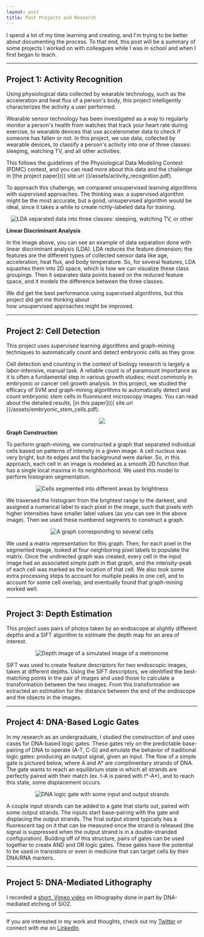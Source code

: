 ```yaml
---
layout: post
title: Past Projects and Research
---
```


I spend a lot of my time learning and creating, and I'm trying to be better about documenting the process.
To that end, this post will be a summary of some projects I worked on with colleagues while I was in school and 
when I first began to teach.
<!--more-->

---

## Project 1: Activity Recognition

Using physiological data collected by wearable technology, such as the acceleration and heat flux of a person's body, 
this project intelligently characterizes the activity a user performed.

Wearable sensor technology has been investigated as a way to regularly monitor a person's health from
watches that track your heart rate during exercise, to wearable devices that use accelerometer data to
check if someone has fallen or not. In this project, we use data, collected by wearable devices, to
classify a person's activity into one of three classes: sleeping, watching TV, and all other activities.

This follows the guidelines of the Physiological Data Modeling Contest (PDMC) contest, and you can
read more about this data and the challenge in [the project paper]({{ site.url }}/assets/activity_recognition.pdf).

To approach this challenge, we compared unsupervised learning algorithms with supervised approaches. 
The thinking was: a supervised algorithm might be the most accurate, but a good, unsupervised algorithm 
would be ideal, since it takes a while to create richly-labeled data for training.

<p align="center"> 
<img src="/assets/activity_rec.png" alt="LDA separated data into three classes: sleeping, watching TV, or other" >
</p>

**Linear Discriminant Analysis**

In the image above, you can see an example of data separation done with linear discriminant analysis (LDA).
LDA reduces the feature dimension; the features are the different types of collected sensor data 
like age, acceleration, heat flux, and body temperature. So, for several features, LDA squashes them into 2D space, 
which is how we can visualize these class groupings. Then it separates data points based on the reduced feature space, 
and it models the difference between the three classes.

We did get the best performance using supervised algorithms, but this project did get me thinking about  
how unsupervised approaches might be improved.

---

## Project 2: Cell Detection

This project uses supervised learning algorithms and graph-mining techniques to automatically count and detect embryonic cells as they grow.

Cell detection and counting in the context of biology research is largely a labor-intensive, manual task. A reliable count is of paramount importance as it is often a fundamental step in various growth studies; most commonly in embryonic or cancer cell growth analysis. In this project, we studied the efficacy of SVM and graph-mining algorithms to automatically detect and count embryonic stem cells in fluorescent microscopy images. You can read about the detailed results, [in this paper]({{ site.url }}/assets/embryonic_stem_cells.pdf).

<p align="center"> 
<img src="/assets/cell_detection_svm.png">
</p>

**Graph Construction**

To perform graph-mining, we constructed a graph that separated individual cells based on patterns of intensity in a given image. A cell nucleus was very bright, but its edges and the background were darker. So, in this approach, each cell in an image is modeled as a smooth 2D function that has a single local maxima in its neighborhood. We used this model to perform histogram segmentation.

<p align="center"> 
<img src="/assets/hist_segmentation.png" alt="Cells segmented into different areas by brightness" >
</p>

We traversed the histogram from the brightest range to the darkest, and assigned a numerical label to each pixel in the image, such that pixels with higher intensities have smaller label values (as you can see in the above image). Then we used these numbered segments to construct a graph.

<p align="center"> 
<img src="/assets/cell_graph.png" alt="A graph corresponding to several cells" >
</p>

We used a matrix representation for this graph. Then, for each pixel in the segmented image, looked at four neighboring pixel labels to populate the matrix. Once the undirected graph was created, every cell in the input image had an associated simple path in that graph, and the intensity-peak of each cell was marked as the location of that cell. 
We also took some extra processing steps to account for multiple peaks in one cell, and to account for some cell overlap, and eventually found that graph-mining worked well.

---

## Project 3: Depth Estimation

This project uses pairs of photos taken by an endoscope at slightly different depths and a SIFT algorithm to estimate the depth map for an area of interest.

<p align="center"> 
<img src="/assets/depth_map.png" alt="Depth image of a simulated image of a metronome" >
</p>

SIFT was used to create feature descriptors for two endoscopic images, taken at different depths. Using the SIFT descriptors, we identified the best-matching points in the pair of images and used those to calculate a transformation between the two images. From this transformation we extracted an estimation for the distance between the end of the endoscope and the objects in the images.

---

## Project 4: DNA-Based Logic Gates

In my research as an undergraduate, I studied the construction of and uses cases for DNA-based logic gates. These gates rely on the predictable base-pairing of DNA to operate (A-T, C-G) and emulate the behavior of traditional logic gates: producing an output signal, given an input. The flow of a simple gate is pictured below, where A and A* are complimentary strands of DNA. The gate wants to reach an equilibrium state in which all strands are perfectly paired with their match (ex. t-A is paired with t*-A*), and to reach this state, some displacement occurs.


<p align="center"> 
<img src="/assets/dna_gate3.png" alt="DNA logic gate with some input and output strands" >
</p>

A couple input strands can be added to a gate that starts out, paired with some output strands. The inputs start base-pairing with the gate and displacing the output strands. The final output strand typically has a fluorescent tag on it that can be measured once the strand is released (the signal is suppressed when the output strand is in a double-stranded configuration). Building off of this structure, pairs of gates can be used together to create AND and OR logic gates. These gates have the potential to be used in transistors or even in medicine that can target cells by their DNA/RNA markers.

---

## Project 5: DNA-Mediated Lithography

I recorded a [short, Vimeo video](https://vimeo.com/112122612) on lithography done in part by DNA-mediated etching of SiO2.

---

If you are interested in my work and thoughts, check out my [Twitter](https://twitter.com/cezannecam) or connect with me on [LinkedIn](https://www.linkedin.com/in/cezanne-camacho-422823b2/).


